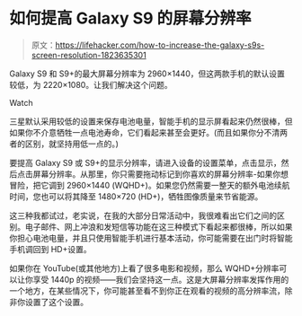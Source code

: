 # 如何提高 Galaxy S9 的屏幕分辨率

> 原文：<https://lifehacker.com/how-to-increase-the-galaxy-s9s-screen-resolution-1823635301>

Galaxy S9 和 S9+的最大屏幕分辨率为 2960×1440，但这两款手机的默认设置较低，为 2220×1080。让我们解决这个问题。

Watch

三星默认采用较低的设置来保存电池电量，智能手机的显示屏看起来仍然很棒，但如果你不介意牺牲一点电池寿命，它们看起来甚至会更好。(而且如果你分不清两者的区别，就坚持用低一点的。)

要提高 Galaxy S9 或 S9+的显示分辨率，请进入设备的设置菜单，点击显示，然后点击屏幕分辨率。从那里，你只需要拖动标记到你喜欢的屏幕分辨率-如果你想冒险，把它调到 2960×1440 (WQHD+)。如果您仍然需要一整天的额外电池续航时间，您也可以将其降至 1480×720 (HD+)，牺牲图像质量来节省能源。

这三种我都试过，老实说，在我的大部分日常活动中，我很难看出它们之间的区别。电子邮件、网上冲浪和发短信等功能在这三种模式下看起来都很棒，所以如果你担心电池电量，并且只使用智能手机进行基本活动，你可能需要在出门时将智能手机调回到 HD+设置。

如果你在 YouTube(或其他地方)上看了很多电影和视频，那么 WQHD+分辨率可以让你享受 1440p 的视频——我们会坚持这一点。这是大屏幕分辨率发挥作用的一个地方，在某些情况下，你可能甚至看不到你正在观看的视频的高分辨率流，除非你设置了这个设置。